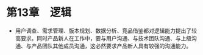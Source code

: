 # 第13章　逻辑

* 用户调查、需求管理、版本规划、数据分析、竞品借鉴都对逻辑能力提出了较高要求。同时产品新人在工作中，要与用户沟通、与技术团队沟通、与上级沟通、与产品团队其他成员沟通，这必然要求产品新人具有较强的沟通能力。

